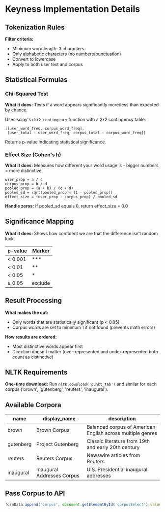 # Keyness Implementation Details

## Tokenization Rules

**Filter criteria:**
- Minimum word length: 3 characters
- Only alphabetic characters (no numbers/punctuation)
- Convert to lowercase
- Apply to both user text and corpus

## Statistical Formulas

### Chi-Squared Test
**What it does:** Tests if a word appears significantly more/less than expected by chance.

Uses scipy's `chi2_contingency` function with a 2x2 contingency table:
```
[[user_word_freq, corpus_word_freq],
 [user_total - user_word_freq, corpus_total - corpus_word_freq]]
```

Returns p-value indicating statistical significance.

### Effect Size (Cohen's h)
**What it does:** Measures how different your word usage is - bigger numbers = more distinctive.

```
user_prop = a / c
corpus_prop = b / d
pooled_prop = (a + b) / (c + d)
pooled_sd = sqrt(pooled_prop × (1 - pooled_prop))
effect_size = (user_prop - corpus_prop) / pooled_sd
```

**Handle zeros:** If pooled_sd equals 0, return effect_size = 0.0

## Significance Mapping
**What it does:** Shows how confident we are that the difference isn't random luck.

| p-value | Marker |
|---------|--------|
| < 0.001 | *** |
| < 0.01 | ** |
| < 0.05 | * |
| ≥ 0.05 | exclude |

## Result Processing

**What makes the cut:**
- Only words that are statistically significant (p < 0.05)
- Corpus words are set to minimum 1 if not found (prevents math errors)

**How results are ordered:**
- Most distinctive words appear first
- Direction doesn't matter (over-represented and under-represented both count as distinctive)

## NLTK Requirements

**One-time download:** Run `nltk.download('punkt_tab')` and similar for each corpus ('brown', 'gutenberg', 'reuters', 'inaugural').

## Available Corpora

| name | display_name | description |
|------|-------------|-------------|
| brown | Brown Corpus | Balanced corpus of American English across multiple genres |
| gutenberg | Project Gutenberg | Classic literature from 19th and early 20th century |
| reuters | Reuters Corpus | Newswire articles from Reuters |
| inaugural | Inaugural Addresses Corpus | U.S. Presidential inaugural addresses |

## Pass Corpus to API

```javascript
formData.append('corpus', document.getElementById('corpusSelect').value);
```
